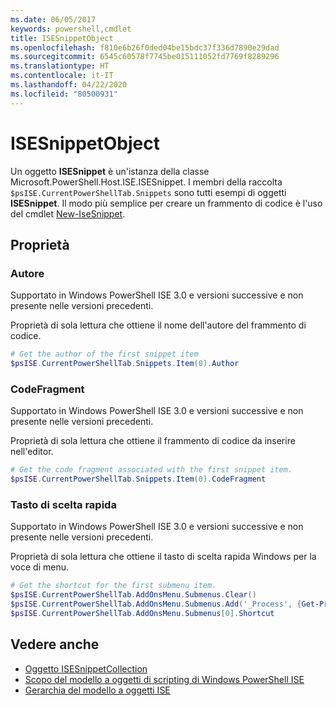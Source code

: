 ```yaml
---
ms.date: 06/05/2017
keywords: powershell,cmdlet
title: ISESnippetObject
ms.openlocfilehash: f810e6b26f0ded04be15bdc37f336d7890e29dad
ms.sourcegitcommit: 6545c60578f7745be015111052fd7769f8289296
ms.translationtype: HT
ms.contentlocale: it-IT
ms.lasthandoff: 04/22/2020
ms.locfileid: "80500931"
---
```

# <a name="the-isesnippetobject"></a>ISESnippetObject

Un oggetto **ISESnippet** è un'istanza della classe Microsoft.PowerShell.Host.ISE.ISESnippet. I membri della raccolta `$psISE.CurrentPowerShellTab.Snippets` sono tutti esempi di oggetti **ISESnippet**. Il modo più semplice per creare un frammento di codice è l'uso del cmdlet [New-IseSnippet](/powershell/module/ISE/New-IseSnippet).

## <a name="properties"></a>Proprietà

### <a name="author"></a>Autore

Supportato in Windows PowerShell ISE 3.0 e versioni successive e non presente nelle versioni precedenti.

Proprietà di sola lettura che ottiene il nome dell'autore del frammento di codice.

```powershell
# Get the author of the first snippet item
$psISE.CurrentPowerShellTab.Snippets.Item(0).Author
```

### <a name="codefragment"></a>CodeFragment

Supportato in Windows PowerShell ISE 3.0 e versioni successive e non presente nelle versioni precedenti.

Proprietà di sola lettura che ottiene il frammento di codice da inserire nell'editor.

```powershell
# Get the code fragment associated with the first snippet item.
$psISE.CurrentPowerShellTab.Snippets.Item(0).CodeFragment
```

### <a name="shortcut"></a>Tasto di scelta rapida

Supportato in Windows PowerShell ISE 3.0 e versioni successive e non presente nelle versioni precedenti.

Proprietà di sola lettura che ottiene il tasto di scelta rapida Windows per la voce di menu.

```powershell
# Get the shortcut for the first submenu item.
$psISE.CurrentPowerShellTab.AddOnsMenu.Submenus.Clear()
$psISE.CurrentPowerShellTab.AddOnsMenu.Submenus.Add('_Process', {Get-Process}, 'Alt+P')
$psISE.CurrentPowerShellTab.AddOnsMenu.Submenus[0].Shortcut
```

## <a name="see-also"></a>Vedere anche

- [Oggetto ISESnippetCollection](The-ISESnippetCollection-Object.md)
- [Scopo del modello a oggetti di scripting di Windows PowerShell ISE](purpose-of-the-windows-powershell-ise-scripting-object-model.md)
- [Gerarchia del modello a oggetti ISE](The-ISE-Object-Model-Hierarchy.md)
